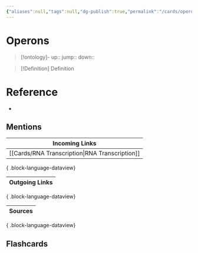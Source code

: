 ```yaml
---
{"aliases":null,"tags":null,"dg-publish":true,"permalink":"/cards/operons/","dgPassFrontmatter":true}
---
```


# Operons

> [!ontology]-
> up:: 
> jump:: 
> down:: 

> [!Definition] Definition

# Reference

- 

## Mentions

| Incoming Links                                    |
| ------------------------------------------------- |
| [[Cards/RNA Transcription\|RNA Transcription]] |

{ .block-language-dataview}

| Outgoing Links |
| -------------- |

{ .block-language-dataview}

| Sources |
| ------- |

{ .block-language-dataview}

## Flashcards